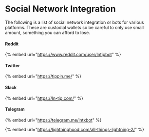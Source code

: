 # Social Network Integration

The following is a list of social network integration or bots for various platforms.  These are custodial wallets so be careful to only use small amount, something you can afford to lose.

#### Reddit

{% embed url="https://www.reddit.com/user/lntipbot" %}

#### Twitter

{% embed url="https://tippin.me/" %}

#### Slack

{% embed url="https://ln-tip.com/" %}

#### Telegram

{% embed url="https://telegram.me/lntxbot" %}

{% embed url="https://lightninghood.com/all-things-lightning-2/" %}



